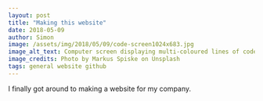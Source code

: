 ```yaml
---
layout: post
title: "Making this website"
date: 2018-05-09
author: Simon
image: /assets/img/2018/05/09/code-screen1024x683.jpg
image_alt_text: Computer screen displaying multi-coloured lines of code
image_credits: Photo by Markus Spiske on Unsplash
tags: general website github
---
```



I finally got around to making a website for my company.
